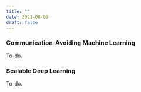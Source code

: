 ```yaml
---
title: ""
date: 2021-08-09
draft: false
---
```


### Communication-Avoiding Machine Learning
To-do.

### Scalable Deep Learning
To-do.